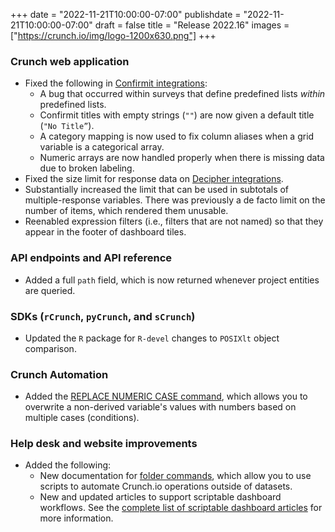 +++
date = "2022-11-21T10:00:00-07:00"
publishdate = "2022-11-21T10:00:00-07:00"
draft = false
title = "Release 2022.16"
images = ["https://crunch.io/img/logo-1200x630.png"]
+++

### Crunch web application

- Fixed the following in [Confirmit integrations](https://help.crunch.io/hc/en-us/articles/360060784772-How-to-import-from-Confirmit-into-Crunch):
    - A bug that occurred within surveys that define predefined lists *within* predefined lists.
    - Confirmit titles with empty strings (`""`) are now given a default title (`"No Title”`).
    - A category mapping is now used to fix column aliases when a grid variable is a categorical array.
    - Numeric arrays are now handled properly when there is missing data due to broken labeling.
- Fixed the size limit for response data on [Decipher integrations](https://help.crunch.io/hc/en-us/sections/360013455752-Decipher).
- Substantially increased the limit that can be used in subtotals of multiple-response variables. There was previously a de facto limit on the number of items, which rendered them unusable.
- Reenabled expression filters (i.e., filters that are not named) so that they appear in the footer of dashboard tiles.

### API endpoints and API reference

- Added a full `path` field, which is now returned whenever project entities are queried.

### SDKs (`rCrunch`, `pyCrunch`, and `sCrunch`)

- Updated the `R` package for `R-devel` changes to `POSIXlt` object comparison.

### Crunch Automation

- Added the [REPLACE NUMERIC CASE command](https://help.crunch.io/hc/en-us/articles/10343513945869-REPLACE-NUMERIC-CASE-command), which allows you to overwrite a non-derived variable's values with numbers based on multiple cases (conditions).

### Help desk and website improvements

- Added the following:
    - New documentation for [folder commands](https://help.crunch.io/hc/en-us/sections/10343332025101-Folder-commands), which allow you to use scripts to automate Crunch.io operations outside of datasets.
    - New and updated articles to support scriptable dashboard workflows. See the [complete list of scriptable dashboard articles](https://help.crunch.io/hc/en-us/articles/10749608598157-Scriptable-Dashboard-articles) for more information.
